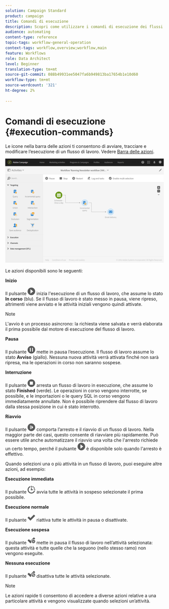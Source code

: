 ```yaml
---
solution: Campaign Standard
product: campaign
title: Comandi di esecuzione
description: Scopri come utilizzare i comandi di esecuzione dei flussi di lavoro.
audience: automating
content-type: reference
topic-tags: workflow-general-operation
context-tags: workflow,overview;workflow,main
feature: Workflows
role: Data Architect
level: Beginner
translation-type: tm+mt
source-git-commit: 088b49931ee5047fa6b949813ba17654b1e10d60
workflow-type: tm+mt
source-wordcount: '321'
ht-degree: 2%

---
```



# Comandi di esecuzione {#execution-commands}

Le icone nella barra delle azioni ti consentono di avviare, tracciare e modificare l’esecuzione di un flusso di lavoro. Vedere [Barra delle azioni](../../automating/using/workflow-interface.md#action-bar).

![](assets/wkf_execution_2.png)

Le azioni disponibili sono le seguenti:

**Inizio**

Il pulsante ![](assets/play_darkgrey-24px.png) inizia l&#39;esecuzione di un flusso di lavoro, che assume lo stato **In corso** (blu). Se il flusso di lavoro è stato messo in pausa, viene ripreso, altrimenti viene avviato e le attività iniziali vengono quindi attivate.

>[!NOTE]
>
>L&#39;avvio è un processo asincrono: la richiesta viene salvata e verrà elaborata il prima possibile dal motore di esecuzione del flusso di lavoro.

**Pausa**

Il pulsante ![](assets/pause_darkgrey-24px.png) mette in pausa l’esecuzione. Il flusso di lavoro assume lo stato **Avviso** (giallo). Nessuna nuova attività verrà attivata finché non sarà ripresa, ma le operazioni in corso non saranno sospese.

**Interruzione**

Il pulsante ![](assets/stop_darkgrey-24px.png) arresta un flusso di lavoro in esecuzione, che assume lo stato **Finished** (verde). Le operazioni in corso vengono interrotte, se possibile, e le importazioni o le query SQL in corso vengono immediatamente annullate. Non è possibile riprendere dal flusso di lavoro dalla stessa posizione in cui è stato interrotto.

**Riavvio**

Il pulsante ![](assets/pauseplay_darkgrey-24px.png) comporta l’arresto e il riavvio di un flusso di lavoro. Nella maggior parte dei casi, questo consente di riavviare più rapidamente. Può essere utile anche automatizzare il riavvio una volta che l&#39;arresto richiede un certo tempo, perché il pulsante ![](assets/play_darkgrey-24px.png) è disponibile solo quando l&#39;arresto è effettivo.

Quando selezioni una o più attività in un flusso di lavoro, puoi eseguire altre azioni, ad esempio:

**Esecuzione immediata**

Il pulsante ![](assets/pending_darkgrey-24px.png) avvia tutte le attività in sospeso selezionate il prima possibile.

**Esecuzione normale**

Il pulsante ![](assets/check_darkgrey-24px.png) riattiva tutte le attività in pausa o disattivate.

**Esecuzione sospesa**

Il pulsante ![](assets/check_pause_darkgrey-24px.png) mette in pausa il flusso di lavoro nell’attività selezionata: questa attività e tutte quelle che la seguono (nello stesso ramo) non vengono eseguite.

**Nessuna esecuzione**

Il pulsante ![](assets/checkdisable.png) disattiva tutte le attività selezionate.

>[!NOTE]
>
>Le azioni rapide ti consentono di accedere a diverse azioni relative a una particolare attività e vengono visualizzate quando selezioni un’attività.
